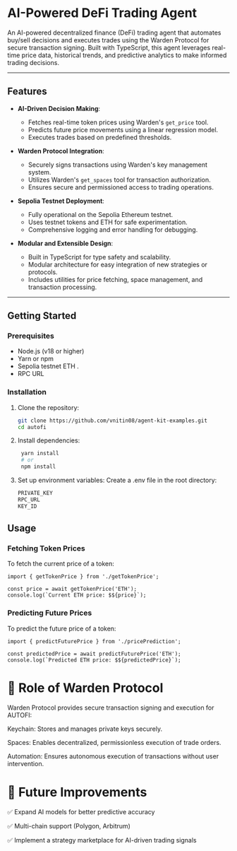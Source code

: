 # AI-Powered DeFi Trading Agent

An AI-powered decentralized finance (DeFi) trading agent that automates buy/sell decisions and executes trades using the Warden Protocol for secure transaction signing. Built with TypeScript, this agent leverages real-time price data, historical trends, and predictive analytics to make informed trading decisions.

---

## Features

- **AI-Driven Decision Making**:
  - Fetches real-time token prices using Warden's `get_price` tool.
  - Predicts future price movements using a linear regression model.
  - Executes trades based on predefined thresholds.

- **Warden Protocol Integration**:
  - Securely signs transactions using Warden's key management system.
  - Utilizes Warden's `get_spaces` tool for transaction authorization.
  - Ensures secure and permissioned access to trading operations.

- **Sepolia Testnet Deployment**:
  - Fully operational on the Sepolia Ethereum testnet.
  - Uses testnet tokens and ETH for safe experimentation.
  - Comprehensive logging and error handling for debugging.

- **Modular and Extensible Design**:
  - Built in TypeScript for type safety and scalability.
  - Modular architecture for easy integration of new strategies or protocols.
  - Includes utilities for price fetching, space management, and transaction processing.

---

## Getting Started

### Prerequisites

- Node.js (v18 or higher)
- Yarn or npm
- Sepolia testnet ETH .
- RPC URL

### Installation

1. Clone the repository:
   ```bash
   git clone https://github.com/vnitin08/agent-kit-examples.git
   cd autofi
2. Install dependencies:
   ```bash
    yarn install
    # or
    npm install
3. Set up environment variables:
Create a .env file in the root directory:
    ```bash
    PRIVATE_KEY
    RPC_URL
    KEY_ID

## Usage

### Fetching Token Prices

To fetch the current price of a token:
    
    import { getTokenPrice } from './getTokenPrice';
  
    const price = await getTokenPrice('ETH');
    console.log(`Current ETH price: $${price}`);

### Predicting Future Prices

To predict the future price of a token:
    
    import { predictFuturePrice } from './pricePrediction';

    const predictedPrice = await predictFuturePrice('ETH');
    console.log(`Predicted ETH price: $${predictedPrice}`);

# 🔐 Role of Warden Protocol

Warden Protocol provides secure transaction signing and execution for AUTOFI:

Keychain: Stores and manages private keys securely.

Spaces: Enables decentralized, permissionless execution of trade orders.

Automation: Ensures autonomous execution of transactions without user intervention.

# 📜 Future Improvements

✅ Expand AI models for better predictive accuracy

✅ Multi-chain support (Polygon, Arbitrum)

✅ Implement a strategy marketplace for AI-driven trading signals
